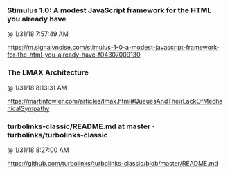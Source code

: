 ﻿

### Stimulus 1.0: A modest JavaScript framework for the HTML you already have
@ 1/31/18 7:57:49 AM

https://m.signalvnoise.com/stimulus-1-0-a-modest-javascript-framework-for-the-html-you-already-have-f04307009130



### The LMAX Architecture
@ 1/31/18 8:13:31 AM

https://martinfowler.com/articles/lmax.html#QueuesAndTheirLackOfMechanicalSympathy



### turbolinks-classic/README.md at master · turbolinks/turbolinks-classic
@ 1/31/18 8:27:00 AM

https://github.com/turbolinks/turbolinks-classic/blob/master/README.md

